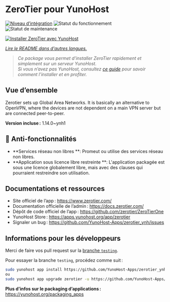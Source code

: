 <!--
Nota bene : ce README est automatiquement généré par <https://github.com/YunoHost/apps/tree/master/tools/readme_generator>
Il NE doit PAS être modifié à la main.
-->

# ZeroTier pour YunoHost

[![Niveau d’intégration](https://dash.yunohost.org/integration/zerotier.svg)](https://dash.yunohost.org/appci/app/zerotier) ![Statut du fonctionnement](https://ci-apps.yunohost.org/ci/badges/zerotier.status.svg) ![Statut de maintenance](https://ci-apps.yunohost.org/ci/badges/zerotier.maintain.svg)

[![Installer ZeroTier avec YunoHost](https://install-app.yunohost.org/install-with-yunohost.svg)](https://install-app.yunohost.org/?app=zerotier)

*[Lire le README dans d'autres langues.](./ALL_README.md)*

> *Ce package vous permet d’installer ZeroTier rapidement et simplement sur un serveur YunoHost.*  
> *Si vous n’avez pas YunoHost, consultez [ce guide](https://yunohost.org/install) pour savoir comment l’installer et en profiter.*

## Vue d’ensemble

Zerotier sets up Global Area Networks.
It is basically an alternative to OpenVPN, where the devices are not dependent on a main VPN server but are connected peer-to-peer.


**Version incluse :** 1.14.0~ynh1

## :red_circle: Anti-fonctionnalités

- **Services réseau non libres **: Promeut ou utilise des services réseau non libres.
- **Application sous licence libre restreinte **: L'application packagée est sous une licence globalement libre, mais avec des clauses qui pourraient restreindre son utilisation.

## Documentations et ressources

- Site officiel de l’app : <https://www.zerotier.com/>
- Documentation officielle de l’admin : <https://docs.zerotier.com/>
- Dépôt de code officiel de l’app : <https://github.com/zerotier/ZeroTierOne>
- YunoHost Store : <https://apps.yunohost.org/app/zerotier>
- Signaler un bug : <https://github.com/YunoHost-Apps/zerotier_ynh/issues>

## Informations pour les développeurs

Merci de faire vos pull request sur la [branche `testing`](https://github.com/YunoHost-Apps/zerotier_ynh/tree/testing).

Pour essayer la branche `testing`, procédez comme suit :

```bash
sudo yunohost app install https://github.com/YunoHost-Apps/zerotier_ynh/tree/testing --debug
ou
sudo yunohost app upgrade zerotier -u https://github.com/YunoHost-Apps/zerotier_ynh/tree/testing --debug
```

**Plus d’infos sur le packaging d’applications :** <https://yunohost.org/packaging_apps>
